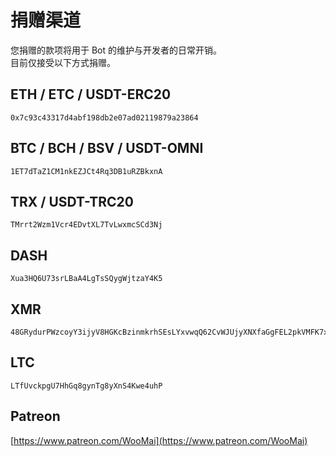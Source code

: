 # 捐赠渠道

您捐赠的款项将用于 Bot 的维护与开发者的日常开销。<br>
目前仅接受以下方式捐赠。

## ETH / ETC / USDT-ERC20

```
0x7c93c43317d4abf198db2e07ad02119879a23864
```

## BTC / BCH / BSV / USDT-OMNI

```
1ET7dTaZ1CM1nkEZJCt4Rq3DB1uRZBkxnA
```

## TRX / USDT-TRC20

```
TMrrt2Wzm1Vcr4EDvtXL7TvLwxmcSCd3Nj
```

## DASH

```
Xua3HQ6U73srLBaA4LgTsSQygWjtzaY4K5
```

## XMR

```
48GRydurPWzcoyY3ijyV8HGKcBzinmkrhSEsLYxvwqQ62CvWJUjyXNXfaGgFEL2pkVMFK7x3wzKhMPT32YR5vd52LJVie4b
```

## LTC

```
LTfUvckpgU7HhGq8gynTg8yXnS4Kwe4uhP
```

## Patreon

[https://www.patreon.com/WooMai](https://www.patreon.com/WooMai)


